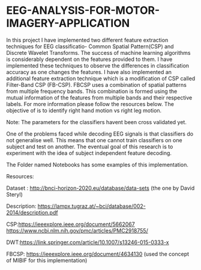 # EEG-ANALYSIS-FOR-MOTOR-IMAGERY-APPLICATION
In this project I have implemented two different feature extraction techniques for EEG classificatio- Common Spatial Pattern(CSP) and Discrete Wavelet Transforms.
The success of machine learning algorithms is considerably dependent on the features provided to them. I have implemented these techniques to observe the differences in classification accuracy as one changes the features.
I have also implemented an additional feature extraction technique which is a modification of CSP called Filter-Band CSP (FB-CSP). FBCSP uses a combination of spatial patterns from multiple frequency bands. This combination is formed using the mutual information of the features from multiple bands and their respective labels. For more information please follow the resources below. The objective of is to identify right hand motion vs right leg motion.

Note: The parameters for the classifiers havent been cross validated yet. 

One of the problems faced while decoding EEG signals is that classifiers do not generalise well. This means that one cannot train classifiers on one subject and test on another. The eventual goal of this research is to experiment with the idea of subject independent feature decoding. 

The Folder named Notebooks has some examples of this implementation. 

Resources: 

Dataset : http://bnci-horizon-2020.eu/database/data-sets (the one by David Steryl) 

Description: https://lampx.tugraz.at/~bci/database/002-2014/description.pdf

CSP:https://ieeexplore.ieee.org/document/5662067 
    https://www.ncbi.nlm.nih.gov/pmc/articles/PMC2918755/
    
DWT:https://link.springer.com/article/10.1007/s13246-015-0333-x

FBCSP: https://ieeexplore.ieee.org/document/4634130 (used the concept of MIBIF for this implementation)




